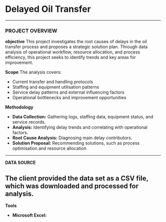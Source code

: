 # Delayed Oil Transfer
***
### PROJECT OVERVIEW
**objective**
This project investigates the root causes of delays in the oil transfer process and proposes a strategic solution plan. Through data analysis of operational workflow, resource allocation, and process efficiency, this project seeks to identify trends and key areas for improvement.

**Scope** 
The analysis covers:
+ Current transfer and handling protocols
+ Staffing and equipment utilisation patterns
+ Service delay patterns and external influencing factors
+ Operational bottlenecks and improvement opportunities 

**Methodology**

+ **Data Collection:** Gathering logs, staffing data, equipment status, and service records.
+ **Analysis:** Identifying delay trends and correlating with operational factors.
+ **Root Cause Analysis:** Diagnosing main delay contributors.
+ **Solution Proposal:** Recommending solutions, such as process optimisation and resource allocation
---
**DATA SOURCE**

The client provided the data set as a CSV file, which was downloaded and processed for analysis.
---
**Tools**
+ **Microsoft Excel:**

